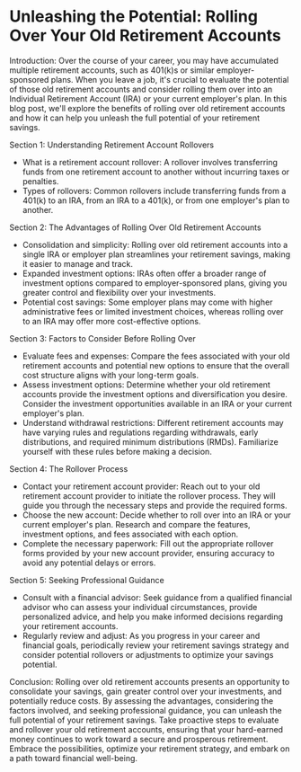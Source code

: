 # Unleashing the Potential: Rolling Over Your Old Retirement Accounts

Introduction:
Over the course of your career, you may have accumulated multiple retirement accounts, such as 401(k)s or similar employer-sponsored plans. When you leave a job, it's crucial to evaluate the potential of those old retirement accounts and consider rolling them over into an Individual Retirement Account (IRA) or your current employer's plan. In this blog post, we'll explore the benefits of rolling over old retirement accounts and how it can help you unleash the full potential of your retirement savings.

Section 1: Understanding Retirement Account Rollovers

- What is a retirement account rollover: A rollover involves transferring funds from one retirement account to another without incurring taxes or penalties.
- Types of rollovers: Common rollovers include transferring funds from a 401(k) to an IRA, from an IRA to a 401(k), or from one employer's plan to another.

Section 2: The Advantages of Rolling Over Old Retirement Accounts

- Consolidation and simplicity: Rolling over old retirement accounts into a single IRA or employer plan streamlines your retirement savings, making it easier to manage and track.
- Expanded investment options: IRAs often offer a broader range of investment options compared to employer-sponsored plans, giving you greater control and flexibility over your investments.
- Potential cost savings: Some employer plans may come with higher administrative fees or limited investment choices, whereas rolling over to an IRA may offer more cost-effective options.

Section 3: Factors to Consider Before Rolling Over

- Evaluate fees and expenses: Compare the fees associated with your old retirement accounts and potential new options to ensure that the overall cost structure aligns with your long-term goals.
- Assess investment options: Determine whether your old retirement accounts provide the investment options and diversification you desire. Consider the investment opportunities available in an IRA or your current employer's plan.
- Understand withdrawal restrictions: Different retirement accounts may have varying rules and regulations regarding withdrawals, early distributions, and required minimum distributions (RMDs). Familiarize yourself with these rules before making a decision.

Section 4: The Rollover Process

- Contact your retirement account provider: Reach out to your old retirement account provider to initiate the rollover process. They will guide you through the necessary steps and provide the required forms.
- Choose the new account: Decide whether to roll over into an IRA or your current employer's plan. Research and compare the features, investment options, and fees associated with each option.
- Complete the necessary paperwork: Fill out the appropriate rollover forms provided by your new account provider, ensuring accuracy to avoid any potential delays or errors.

Section 5: Seeking Professional Guidance

- Consult with a financial advisor: Seek guidance from a qualified financial advisor who can assess your individual circumstances, provide personalized advice, and help you make informed decisions regarding your retirement accounts.
- Regularly review and adjust: As you progress in your career and financial goals, periodically review your retirement savings strategy and consider potential rollovers or adjustments to optimize your savings potential.

Conclusion:
Rolling over old retirement accounts presents an opportunity to consolidate your savings, gain greater control over your investments, and potentially reduce costs. By assessing the advantages, considering the factors involved, and seeking professional guidance, you can unleash the full potential of your retirement savings. Take proactive steps to evaluate and rollover your old retirement accounts, ensuring that your hard-earned money continues to work toward a secure and prosperous retirement. Embrace the possibilities, optimize your retirement strategy, and embark on a path toward financial well-being.